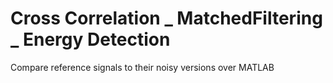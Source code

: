 # Cross Correlation _ MatchedFiltering _ Energy Detection
Compare reference signals to their noisy versions over MATLAB
